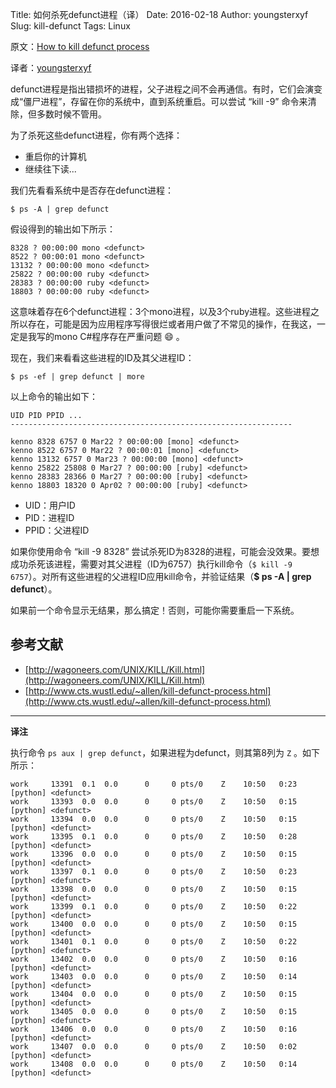 Title: 如何杀死defunct进程（译）
Date: 2016-02-18
Author: youngsterxyf
Slug: kill-defunct
Tags: Linux

原文：[How to kill defunct process](https://kenno.wordpress.com/2007/04/04/how-to-kill-defunct-process/)

译者：[youngsterxyf](https://github.com/youngsterxyf)

defunct进程是指出错损坏的进程，父子进程之间不会再通信。有时，它们会演变成“僵尸进程”，存留在你的系统中，直到系统重启。可以尝试 “kill -9” 命令来清除，但多数时候不管用。

为了杀死这些defunct进程，你有两个选择：

- 重启你的计算机
- 继续往下读...

我们先看看系统中是否存在defunct进程：

```
$ ps -A | grep defunct
```

假设得到的输出如下所示：

```
8328 ? 00:00:00 mono <defunct>
8522 ? 00:00:01 mono <defunct>
13132 ? 00:00:00 mono <defunct>
25822 ? 00:00:00 ruby <defunct>
28383 ? 00:00:00 ruby <defunct>
18803 ? 00:00:00 ruby <defunct>
```

这意味着存在6个defunct进程：3个mono进程，以及3个ruby进程。这些进程之所以存在，可能是因为应用程序写得很烂或者用户做了不常见的操作，在我这，一定是我写的mono C#程序存在严重问题 :smile: 。

现在，我们来看看这些进程的ID及其父进程ID：

```
$ ps -ef | grep defunct | more
```

以上命令的输出如下：

```
UID PID PPID ...
---------------------------------------------------------------

kenno 8328 6757 0 Mar22 ? 00:00:00 [mono] <defunct>
kenno 8522 6757 0 Mar22 ? 00:00:01 [mono] <defunct>
kenno 13132 6757 0 Mar23 ? 00:00:00 [mono] <defunct>
kenno 25822 25808 0 Mar27 ? 00:00:00 [ruby] <defunct>
kenno 28383 28366 0 Mar27 ? 00:00:00 [ruby] <defunct>
kenno 18803 18320 0 Apr02 ? 00:00:00 [ruby] <defunct>
```

- UID：用户ID
- PID：进程ID
- PPID：父进程ID

如果你使用命令 “kill -9 8328” 尝试杀死ID为8328的进程，可能会没效果。要想成功杀死该进程，需要对其父进程（ID为6757）执行kill命令（`$ kill -9 6757`）。对所有这些进程的父进程ID应用kill命令，并验证结果（**$ ps -A | grep defunct**）。

如果前一个命令显示无结果，那么搞定！否则，可能你需要重启一下系统。

## 参考文献

- [http://wagoneers.com/UNIX/KILL/Kill.html](http://wagoneers.com/UNIX/KILL/Kill.html)
- [http://www.cts.wustl.edu/~allen/kill-defunct-process.html](http://www.cts.wustl.edu/~allen/kill-defunct-process.html)

------

**译注**

执行命令 `ps aux | grep defunct`，如果进程为defunct，则其第8列为 `Z` 。如下所示：

```
work     13391  0.1  0.0      0     0 pts/0    Z    10:50   0:23 [python] <defunct>
work     13393  0.0  0.0      0     0 pts/0    Z    10:50   0:15 [python] <defunct>
work     13394  0.0  0.0      0     0 pts/0    Z    10:50   0:15 [python] <defunct>
work     13395  0.1  0.0      0     0 pts/0    Z    10:50   0:28 [python] <defunct>
work     13396  0.0  0.0      0     0 pts/0    Z    10:50   0:15 [python] <defunct>
work     13397  0.1  0.0      0     0 pts/0    Z    10:50   0:23 [python] <defunct>
work     13398  0.0  0.0      0     0 pts/0    Z    10:50   0:15 [python] <defunct>
work     13399  0.1  0.0      0     0 pts/0    Z    10:50   0:22 [python] <defunct>
work     13400  0.0  0.0      0     0 pts/0    Z    10:50   0:15 [python] <defunct>
work     13401  0.1  0.0      0     0 pts/0    Z    10:50   0:22 [python] <defunct>
work     13402  0.0  0.0      0     0 pts/0    Z    10:50   0:16 [python] <defunct>
work     13403  0.0  0.0      0     0 pts/0    Z    10:50   0:14 [python] <defunct>
work     13404  0.0  0.0      0     0 pts/0    Z    10:50   0:15 [python] <defunct>
work     13405  0.0  0.0      0     0 pts/0    Z    10:50   0:15 [python] <defunct>
work     13406  0.0  0.0      0     0 pts/0    Z    10:50   0:16 [python] <defunct>
work     13407  0.0  0.0      0     0 pts/0    Z    10:50   0:02 [python] <defunct>
work     13408  0.0  0.0      0     0 pts/0    Z    10:50   0:14 [python] <defunct>
```




